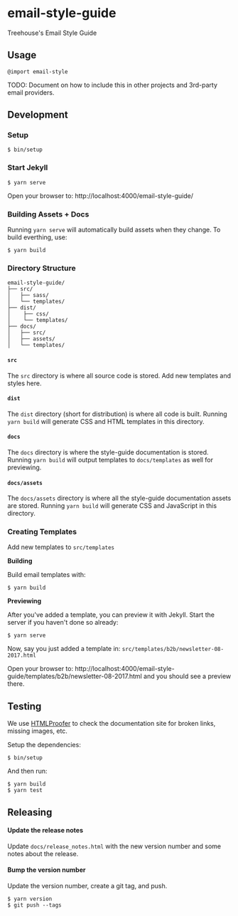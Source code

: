 # email-style-guide
Treehouse's Email Style Guide

## Usage

```
@import email-style
```

TODO: Document on how to include this in other projects and 3rd-party email providers.

## Development

### Setup

```
$ bin/setup
```

### Start Jekyll

```
$ yarn serve
```

Open your browser to: http://localhost:4000/email-style-guide/

### Building Assets + Docs

Running `yarn serve` will automatically build assets when they change.  To build everthing, use:

```
$ yarn build
```

### Directory Structure

```
email-style-guide/
├── src/
│   ├── sass/
│   └── templates/
├── dist/
│    ├── css/
│    └── templates/
├── docs/
│   ├── src/
│   ├── assets/
│   └── templates/
```

#### `src`

The `src` directory is where all source code is stored. Add new templates and styles here.

#### `dist`

The `dist` directory (short for distribution) is where all code is built. Running `yarn build` will generate CSS and HTML templates in this directory.

#### `docs`

The `docs` directory is where the style-guide documentation is stored.  Running `yarn build` will output templates to `docs/templates` as well for previewing.

#### `docs/assets`

The `docs/assets` directory is where all the style-guide documentation assets are stored.  Running `yarn build` will generate CSS and JavaScript in this directory.

### Creating Templates

Add new templates to `src/templates`

**Building**

Build email templates with:

```
$ yarn build
```

**Previewing**

After you've added a template, you can preview it with Jekyll. Start the server if you haven't done so already:

```
$ yarn serve
```

Now, say you just added a template in: `src/templates/b2b/newsletter-08-2017.html`

Open your browser to: http://localhost:4000/email-style-guide/templates/b2b/newsletter-08-2017.html and you should see a preview there.

## Testing

We use [HTMLProofer](https://github.com/gjtorikian/html-proofer) to check the documentation site for broken links, missing images, etc.

Setup the dependencies:

```
$ bin/setup
```

And then run:

```
$ yarn build
$ yarn test
```

## Releasing

#### Update the release notes

Update `docs/release_notes.html` with the new version number and some notes about the release.

#### Bump the version number

Update the version number, create a git tag, and push.

```
$ yarn version
$ git push --tags
```
